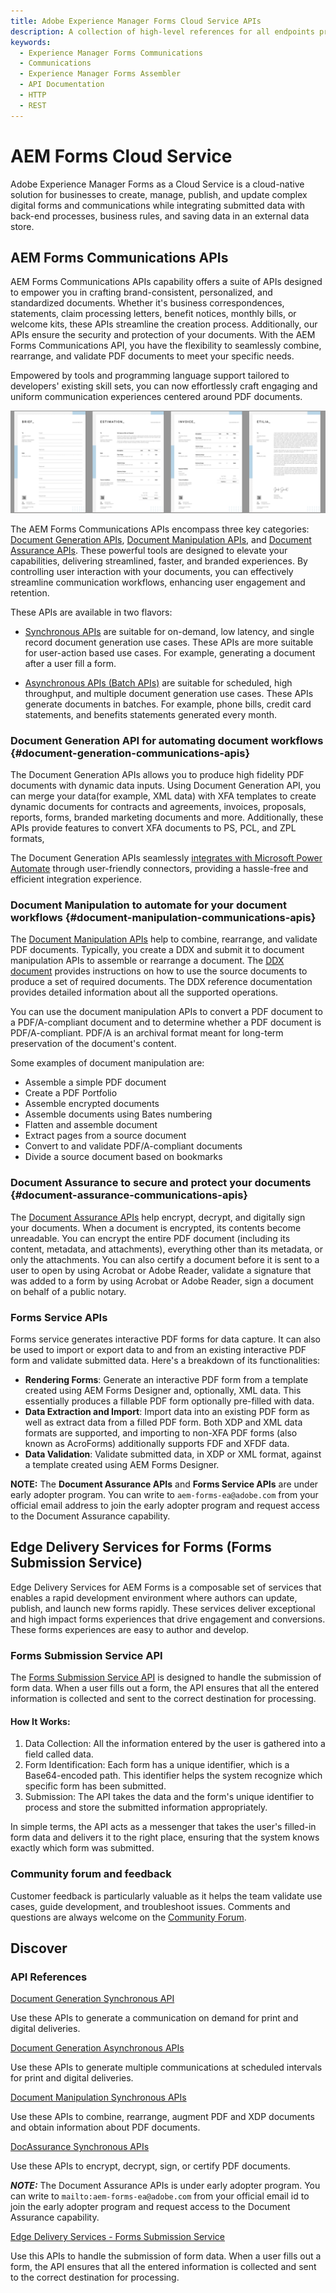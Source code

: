 ```yaml
---
title: Adobe Experience Manager Forms Cloud Service APIs
description: A collection of high-level references for all endpoints provided by Adobe Experience Manager Forms Cloud Service.
keywords: 
  - Experience Manager Forms Communications
  - Communications
  - Experience Manager Forms Assembler
  - API Documentation
  - HTTP
  - REST
---
```


# AEM Forms Cloud Service

Adobe Experience Manager Forms as a Cloud Service is a cloud-native solution for businesses to create, manage, publish, and update complex digital forms and communications while integrating submitted data with back-end processes, business rules, and saving data in an external data store.

## AEM Forms Communications APIs

AEM Forms Communications APIs capability offers a suite of APIs designed to empower you in crafting brand-consistent, personalized, and standardized documents. Whether it's business correspondences, statements, claim processing letters, benefit notices, monthly bills, or welcome kits, these APIs streamline the creation process. Additionally, our APIs ensure the security and protection of your documents. With the AEM Forms Communications API, you have the flexibility to seamlessly combine, rearrange, and validate PDF documents to meet your specific needs.

Empowered by tools and programming language support tailored to developers' existing skill sets, you can now effortlessly craft engaging and uniform communication experiences centered around PDF documents.

![Communications templates](https://github.com/AdobeDocs/experience-manager-forms-cloud-service-developer-reference/blob/main/src/pages/assets/templates.jpeg?raw=true "Communications templates")

The AEM Forms Communications APIs encompass three key categories: [Document Generation APIs](#document-generation-api-for-automating-document-workflows-document-generation-communications-apis), [Document Manipulation APIs](#document-manipulation-to-automate-for-your-document-workflows-document-manipulation-communications-apis), and [Document Assurance APIs](#document-assurance-to-secure-and-protect-your-documents-document-assurance-communications-apis). These powerful tools are designed to elevate your capabilities, delivering streamlined, faster, and branded experiences. By controlling user interaction with your documents, you can effectively streamline communication workflows, enhancing user engagement and retention.

These APIs are available in two flavors:

* [Synchronous APIs](references/output-sync.md) are suitable for on-demand, low latency, and single record document generation use cases. These APIs are more suitable for user-action based use cases. For example, generating a document after a user fill a form.

* [Asynchronous APIs (Batch APIs)](references/output-batch.md) are suitable for scheduled, high throughput, and multiple document generation use cases. These APIs generate documents in batches. For example, phone bills, credit card statements, and benefits statements generated every month.

### Document Generation API for automating document workflows {#document-generation-communications-apis}

The Document Generation APIs allows you to produce high fidelity PDF documents with dynamic data inputs. Using Document Generation API, you can merge your data(for example, XML data) with XFA templates to create dynamic documents for contracts and agreements, invoices, proposals, reports, forms, branded marketing documents and more. Additionally, these APIs provide features to convert XFA documents to PS, PCL, and ZPL formats,

The Document Generation APIs seamlessly [integrates with Microsoft Power Automate](https://learn.microsoft.com/en-us/connectors/adobeexperiencemanag/) through user-friendly connectors, providing a hassle-free and efficient integration experience.

### Document Manipulation to automate for your document workflows {#document-manipulation-communications-apis}

The [Document Manipulation APIs](references/assembler-sync.md) help to combine, rearrange, and validate PDF documents. Typically, you create a DDX and submit it to document manipulation APIs to assemble or rearrange a document. The [DDX document](https://helpx.adobe.com/content/dam/help/en/experience-manager/forms-cloud-service/ddxRef.pdf) provides instructions on how to use the source documents to produce a set of required documents. The DDX reference documentation provides detailed information about all the supported operations.

You can use the document manipulation APIs to convert a PDF document to a PDF/A-compliant document and to determine whether a PDF document is PDF/A-compliant. PDF/A is an archival format meant for long-term preservation of the document's content.

Some examples of document manipulation are:

* Assemble a simple PDF document
* Create a PDF Portfolio
* Assemble encrypted documents
* Assemble documents using Bates numbering
* Flatten and assemble document
* Extract pages from a source document
* Convert to and validate PDF/A-compliant documents
* Divide a source document based on bookmarks

### Document Assurance to secure and protect your documents {#document-assurance-communications-apis}

The [Document Assurance APIs](references/docassurance.md) help encrypt, decrypt, and digitally sign your documents. When a document is encrypted, its contents become unreadable. You can encrypt the entire PDF document (including its content, metadata, and attachments), everything other than its metadata, or only the attachments. You can also certify a document before it is sent to a user to open by using Acrobat or Adobe Reader, validate a signature that was added to a form by using Acrobat or Adobe Reader, sign a document on behalf of a public notary.

### Forms Service APIs

Forms service generates interactive PDF forms for data capture. It can also be used to import or export data to and from an existing interactive PDF form and validate submitted data. Here's a breakdown of its functionalities:

* **Rendering Forms**: Generate an interactive PDF form from a template created using AEM Forms Designer and, optionally, XML data. This essentially produces a fillable PDF form optionally pre-filled with data.
* **Data Extraction and Import**: Import data into an existing PDF form as well as extract data from a filled PDF form. Both XDP and XML data formats are supported, and importing to non-XFA PDF forms (also known as AcroForms) additionally supports FDF and XFDF data.
* **Data Validation**: Validate submitted data, in XDP or XML format, against a template created using AEM Forms Designer.

**NOTE:** The **Document Assurance APIs** and **Forms Service APIs** are under early adopter program. You can write to `aem-forms-ea@adobe.com` from your official email address to join the early adopter program and request access to the Document Assurance capability.

## Edge Delivery Services for Forms (Forms Submission Service)

Edge Delivery Services for AEM Forms is a composable set of services that enables a rapid development environment where authors can update, publish, and launch new forms rapidly. These services deliver exceptional and high impact forms experiences that drive engagement and conversions. These forms experiences are easy to author and develop.

### Forms Submission Service API

The [Forms Submission Service API](references/aem-forms-submission-service.md) is designed to handle the submission of form data. When a user fills out a form, the API ensures that all the entered information is collected and sent to the correct destination for processing.

#### How It Works:

1. Data Collection: All the information entered by the user is gathered into a field called data.
1. Form Identification: Each form has a unique identifier, which is a Base64-encoded path. This identifier helps the system recognize which specific form has been submitted.
1. Submission: The API takes the data and the form's unique identifier to process and store the submitted information appropriately.

In simple terms, the API acts as a messenger that takes the user's filled-in form data and delivers it to the right place, ensuring that the system knows exactly which form was submitted.

### Community forum and feedback

Customer feedback is particularly valuable as it helps the team validate use cases, guide development, and troubleshoot issues. Comments and questions are always welcome on the [Community Forum](https://experienceleaguecommunities.adobe.com/t5/adobe-experience-manager-forms/ct-p/adobe-experience-manager-forms-community).

<!-- 

<Resources slots="heading, links"/>

#### Resources

* [AEM Forms Communications overview](https://experienceleague.adobe.com/docs/experience-manager-cloud-service/content/forms/using-communications/aem-forms-cloud-service-communications-introduction.html)

## Overview

AEM Forms Cloud Service Communications provides APIs to:

* Create, assemble, and deliver brand-oriented and personalized communications such as business correspondences, documents, statements, claim processing letters, benefit notices, monthly bills, and welcome kits. These  help you combine a template (XFA or PDF) with customer data to generate documents in PDF, PS, PCL, and ZPL formats. These are known as document generation APIs

* Combine, rearrange, and augment PDF and XDP documents and obtain information about PDF documents. These are known as Document manipulation APIs.

These APIs are available in two flavors:

* **Synchronous APIs** are suitable for on-demand, low latency, and single record document generation use cases. These APIs are more suitable for user-action based use cases. For example, generating a document after a user fill a form.

* **Asynchronous APIs (Batch APIs)** are suitable for scheduled, high throughput, and multiple document generation use cases. These APIs generate documents in batches. For example, phone bills, credit card statements, and benefits statements generated every month.

## Discover

<DiscoverBlock slots="heading, link, text"/>

### Get Started

[Authenticate and access Experience Platform APIs](https://experienceleague.adobe.com/docs/experience-platform/landing/platform-apis/api-authentication.html)
    
Follow this tutorial to gather the required authentication credentials for all Experience Platform APIs (except for the Privacy Service API and Reactor API).

<DiscoverBlock slots="link, text"/>

[Authenticate and access the Privacy Service API](https://experienceleague.adobe.com/docs/experience-platform/privacy/api/getting-started.html)
    
Follow this tutorial to gather the required authentication credentials the Privacy Service API.

<DiscoverBlock slots="link, text"/>

[Authenticate and access the Reactor API](https://experienceleague.adobe.com/docs/experience-platform/tags/api/getting-started.html)
    
Follow this tutorial to gather the required authentication credentials for the Reactor API. -->

## Discover

<DiscoverBlock slots="heading, link, text"/>

### API References

[Document Generation Synchronous API](references/output-sync.md)

Use these APIs to generate a communication on demand for print and digital deliveries.

<DiscoverBlock slots="link, text"/>

[Document Generation Asynchronous APIs](references/output-batch.md)

Use these APIs to generate multiple communications at scheduled intervals for print and digital deliveries.

<DiscoverBlock slots="link, text"/>

[Document Manipulation Synchronous APIs](references/assembler-sync.md)

Use these APIs to combine, rearrange, augment PDF and XDP documents and obtain information about PDF documents.

<DiscoverBlock slots="link, text"/>

[DocAssurance Synchronous APIs](references/docassurance.md)

Use these APIs to encrypt, decrypt, sign, or certify PDF documents.

**_NOTE:_**  The Document Assurance APIs is under early adopter program. You can write to `mailto:aem-forms-ea@adobe.com` from your official email id to join the early adopter program and request access to the Document Assurance capability.

<DiscoverBlock slots="link, text"/>

[Edge Delivery Services - Forms Submission Service](references/aem-forms-submission-service.md)

Use this APIs to  handle the submission of form data. When a user fills out a form, the API ensures that all the entered information is collected and sent to the correct destination for processing.
